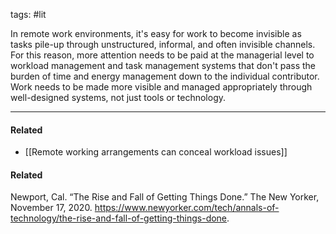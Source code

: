 tags: #lit 

In remote work environments, it's easy for work to become invisible as tasks pile-up through unstructured, informal, and often invisible channels. For this reason, more attention needs to be paid at the managerial level to workload management and task management systems that don't pass the burden of time and energy management down to the individual contributor. Work needs to be made more visible and managed appropriately through well-designed systems, not just tools or technology. 

---
#### Related
- [[Remote working arrangements can conceal workload issues]]

#### Related
Newport, Cal. “The Rise and Fall of Getting Things Done.” The New Yorker, November 17, 2020. https://www.newyorker.com/tech/annals-of-technology/the-rise-and-fall-of-getting-things-done.
